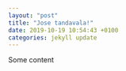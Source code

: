 ```yaml
---
layout: "post"
title: "Jose tandavala!"
date: 2019-10-19 10:54:43 +0100
categories: jekyll update
---
```


Some content
